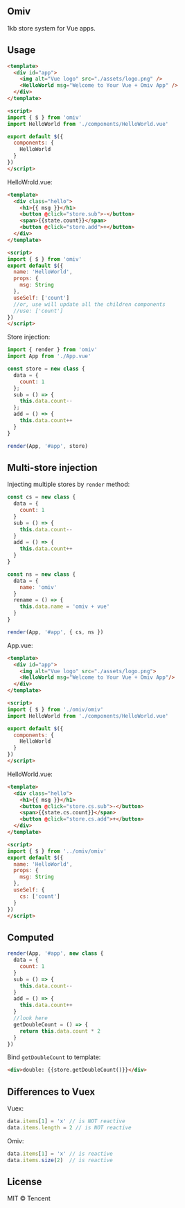 ## Omiv

1kb store system for Vue apps.

## Usage 

```html
<template>
  <div id="app">
    <img alt="Vue logo" src="./assets/logo.png" />
    <HelloWorld msg="Welcome to Your Vue + Omiv App" />
  </div>
</template>

<script>
import { $ } from 'omiv'
import HelloWorld from './components/HelloWorld.vue'

export default $({
  components: {
    HelloWorld
  }
})
</script>
```

HelloWrold.vue:

```html
<template>
  <div class="hello">
    <h1>{{ msg }}</h1>
    <button @click="store.sub">-</button>
    <span>{{state.count}}</span>
    <button @click="store.add">+</button>
  </div>
</template>

<script>
import { $ } from 'omiv'
export default $({
  name: 'HelloWorld',
  props: {
    msg: String
  },
  useSelf: ['count']
  //or, use will update all the children components 
  //use: ['count']
})
</script>
```

Store injection:

```jsx
import { render } from 'omiv'
import App from './App.vue'

const store = new class {
  data = {
    count: 1
  };
  sub = () => {
    this.data.count--
  };
  add = () => {
    this.data.count++
  }
}

render(App, '#app', store)
```

## Multi-store injection

Injecting multiple stores by `render` method:

```jsx
const cs = new class {
  data = {
    count: 1
  }
  sub = () => {
    this.data.count--
  }
  add = () => {
    this.data.count++
  }
}

const ns = new class {
  data = {
    name: 'omiv'
  }
  rename = () => {
    this.data.name = 'omiv + vue'
  }
}

render(App, '#app', { cs, ns })
```

App.vue:

```html
<template>
  <div id="app">
    <img alt="Vue logo" src="./assets/logo.png">
    <HelloWorld msg="Welcome to Your Vue + Omiv App"/>
  </div>
</template>

<script>
import { $ } from './omiv/omiv'
import HelloWorld from './components/HelloWorld.vue'

export default $({
  components: {
    HelloWorld
  }
})
</script>
```

HelloWorld.vue:

```html
<template>
  <div class="hello">
    <h1>{{ msg }}</h1>
    <button @click="store.cs.sub">-</button>
    <span>{{state.cs.count}}</span>
    <button @click="store.cs.add">+</button>
  </div>
</template>

<script>
import { $ } from '../omiv/omiv'
export default $({
  name: 'HelloWorld',
  props: {
    msg: String
  },
  useSelf: {
    cs: ['count']
  }
})
</script>
```

## Computed

```js
render(App, '#app', new class {
  data = {
    count: 1
  }
  sub = () => {
    this.data.count--
  }
  add = () => {
    this.data.count++
  }
  //look here
  getDoubleCount = () => {
    return this.data.count * 2
  }
})
```

Bind `getDoubleCount` to template:

```html
<div>double: {{store.getDoubleCount()}}</div>
```

## Differences to Vuex

Vuex:

```js
data.items[1] = 'x' // is NOT reactive
data.items.length = 2 // is NOT reactive
```

Omiv:

```js
data.items[1] = 'x' // is reactive
data.items.size(2)  // is reactive
```


## License

MIT © Tencent
